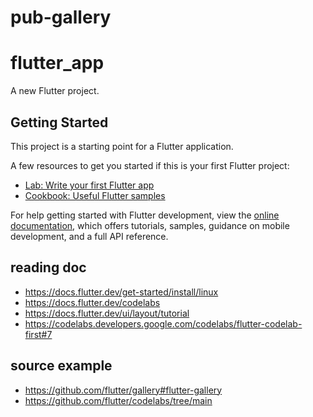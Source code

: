# pub-gallery

# flutter_app

A new Flutter project.

## Getting Started

This project is a starting point for a Flutter application.

A few resources to get you started if this is your first Flutter project:

- [Lab: Write your first Flutter app](https://docs.flutter.dev/get-started/codelab)
- [Cookbook: Useful Flutter samples](https://docs.flutter.dev/cookbook)

For help getting started with Flutter development, view the
[online documentation](https://docs.flutter.dev/), which offers tutorials,
samples, guidance on mobile development, and a full API reference.

## reading doc
- https://docs.flutter.dev/get-started/install/linux
- https://docs.flutter.dev/codelabs
- https://docs.flutter.dev/ui/layout/tutorial
- https://codelabs.developers.google.com/codelabs/flutter-codelab-first#7

## source example
- https://github.com/flutter/gallery#flutter-gallery
- https://github.com/flutter/codelabs/tree/main
